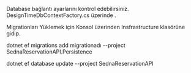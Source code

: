 Database bağlantı ayarlarını kontrol edebilirsiniz. 
DesignTimeDbContextFactory.cs üzerinde .

Migrationları Yüklemek için
Konsol üzerinden
Insfrastructure klasörüne gidip.

dotnet ef migrations add migrationadı --project SednaReservationAPI.Persistence

dotnet ef database update --project SednaReservationAPI
